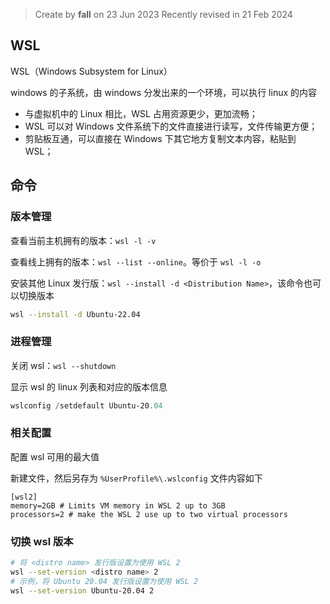 > Create by **fall** on 23 Jun 2023
> Recently revised in 21 Feb 2024

## WSL

WSL（Windows Subsystem for Linux）

windows 的子系统，由 windows 分发出来的一个环境，可以执行 linux 的内容

- 与虚拟机中的 Linux 相比，WSL 占用资源更少，更加流畅；
- WSL 可以对 Windows 文件系统下的文件直接进行读写，文件传输更方便；
- 剪贴板互通，可以直接在 Windows 下其它地方复制文本内容，粘贴到 WSL；

## 命令

### 版本管理

查看当前主机拥有的版本：`wsl -l -v`

查看线上拥有的版本：`wsl --list --online`。等价于 `wsl -l -o` 

安装其他 Linux 发行版：`wsl --install -d <Distribution Name>`，该命令也可以切换版本

```bash
wsl --install -d Ubuntu-22.04
```





### 进程管理

关闭 wsl：`wsl --shutdown`

显示 wsl 的 linux 列表和对应的版本信息

```powershell
wslconfig /setdefault Ubuntu-20.04
```

### 相关配置

配置 wsl 可用的最大值

新建文件，然后另存为 `%UserProfile%\.wslconfig` 文件内容如下

```
[wsl2]
memory=2GB # Limits VM memory in WSL 2 up to 3GB
processors=2 # make the WSL 2 use up to two virtual processors
```



### 切换 wsl 版本

```bash
# 将 <distro name> 发行版设置为使用 WSL 2
wsl --set-version <distro name> 2
# 示例，将 Ubuntu 20.04 发行版设置为使用 WSL 2
wsl --set-version Ubuntu-20.04 2
```
